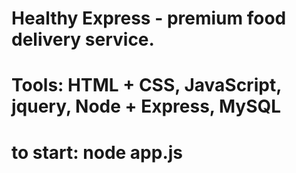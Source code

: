 # Healthy Express - premium food delivery service.

# Tools: HTML + CSS, JavaScript, jquery, Node + Express, MySQL

# to start: node app.js
